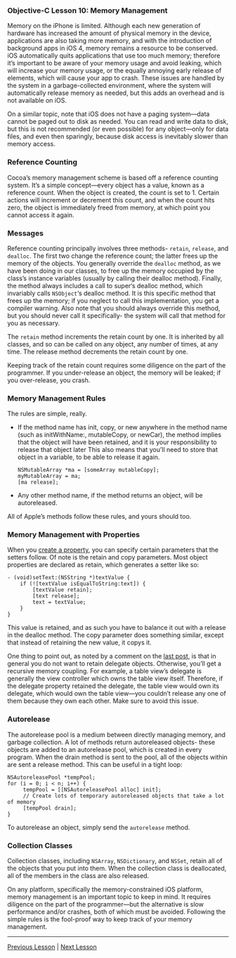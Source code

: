 ###  Objective-C Lesson 10: Memory Management

Memory on the iPhone is limited. Although each new generation of hardware has increased the amount of physical memory in the device, applications are also taking more memory, and with the introduction of background apps in iOS 4, memory remains a resource to be conserved. iOS automatically quits applications that use too much memory; therefore it’s important to be aware of your memory usage and avoid leaking, which will increase your memory usage, or the equally annoying early release of elements, which will cause your app to crash. These issues are handled by the system in a garbage-collected environment, where the system will automatically release memory as needed, but this adds an overhead and is not available on iOS.

On a similar topic, note that iOS does not have a paging system—data cannot be paged out to disk as needed. You can read and write data to disk, but this is not recommended (or even possible) for any object—only for data files, and even then sparingly, because disk access is inevitably slower than memory access.

### Reference Counting

Cocoa’s memory management scheme is based off a reference counting system. It’s a simple concept—every object has a value, known as a reference count. When the object is created, the count is set to 1. Certain actions will increment or decrement this count, and when the count hits zero, the object is immediately freed from memory, at which point you cannot access it again.

### Messages

Reference counting principally involves three methods- `retain`, `release`, and `dealloc`. The first two change the reference count; the latter frees up the memory of the objects. You generally override the `dealloc` method, as we have been doing in our classes, to free up the memory occupied by the class’s instance variables (usually by calling their dealloc method). Finally, the method always includes a call to super‘s dealloc method, which invariably calls `NSObject`‘s dealloc method. It is this specific method that frees up the memory; if you neglect to call this implementation, you get a compiler warning. Also note that you should always override this method, but you should never call it specifically- the system will call that method for you as necessary.

The `retain` method increments the retain count by one. It is inherited by all classes, and so can be called on any object, any number of times, at any time. The release method decrements the retain count by one.

Keeping track of the retain count requires some diligence on the part of the programmer. If you under-release an object, the memory will be leaked; if you over-release, you crash.

### Memory Management Rules

The rules are simple, really.

* If the method name has init, copy, or new anywhere in the method name (such as initWithName:, mutableCopy, or newCar), the method implies that the object will have been retained, and it is your responsibility to release that object later This also means that you’ll need to store that object in a variable, to be able to release it again.

    ```objc
    NSMutableArray *ma = [someArray mutableCopy];
    myMutableArray = ma; 
    [ma release];
    ```

* Any other method name, if the method returns an object, will be autoreleased.

All of Apple’s methods follow these rules, and yours should too.

### Memory Management with Properties

When you [create a property](59.md), you can specify certain parameters that the setters follow. Of note is the retain and copy parameters. Most object properties are declared as retain, which generates a setter like so:

```objc
- (void)setText:(NSString *)textValue {
    if (![textValue isEqualToString:text]) {
        [textValue retain];
        [text release];
        text = textValue;
    }
}
```

This value is retained, and as such you have to balance it out with a release in the dealloc method. The copy parameter does something similar, except that instead of retaining the new value, it copys it.

One thing to point out, as noted by a comment on the [last post](74.md), is that in general you do not want to retain delegate objects. Otherwise, you’ll get a recursive memory coupling. For example, a table view’s delegate is generally the view controller which owns the table view itself. Therefore, if the delegate property retained the delegate, the table view would own its delegate, which would own the table view—you couldn’t release any one of them because they own each other. Make sure to avoid this issue.

### Autorelease

The autorelease pool is a medium between directly managing memory, and garbage collection. A lot of methods return autoreleased objects- these objects are added to an autorelease pool, which is created in every program. When the drain method is sent to the pool, all of the objects within are sent a release method. This can be useful in a tight loop:

```objc
NSAutoreleasePool *tempPool;
for (i = 0; i < n; i++) {
     tempPool = [[NSAutoreleasePool alloc] init];
     // Create lots of temporary autoreleased objects that take a lot of memory
     [tempPool drain];
}
```

To autorelease an object, simply send the `autorelease` method.

### Collection Classes

Collection classes, including `NSArray`, `NSDictionary`, and `NSSet`, retain all of the objects that you put into them. When the collection class is deallocated, all of the members in the class are also released.

On any platform, specifically the memory-constrained iOS platform, memory management is an important topic to keep in mind. It requires diligence on the part of the programmer—but the alternative is slow performance and/or crashes, both of which must be avoided. Following the simple rules is the fool-proof way to keep track of your memory management.

---

[Previous Lesson](74.md) | [Next Lesson](76.md)
